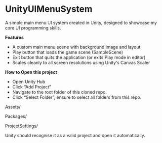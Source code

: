 # UnityUIMenuSystem

A simple main menu UI system created in Unity, designed to showcase my core UI programming skills.

**Features**
- A custom main menu scene with background image and layout
- Play button that loads the game scene (SampleScene)
- Exit button that quits the application (or exits Play mode in editor)
- Scales cleanly to all screen resolutions using Unity's Canvas Scaler


**How to Open this project**

- Open Unity Hub
- Click “Add Project”
- Navigate to the root folder of this cloned repo.
- Click “Select Folder”, ensure to select all folders from this repo.

Assets/

Packages/

ProjectSettings/

Unity should recognise it as a valid project and open it automatically.
